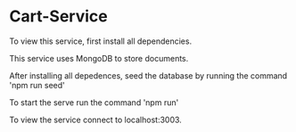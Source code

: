 # Cart-Service

To view this service, first install all dependencies.

This service uses MongoDB to store documents.

After installing all depedences, seed the database by running the command 'npm run seed'

To start the serve run the command 'npm run'

To view the service connect to localhost:3003.
